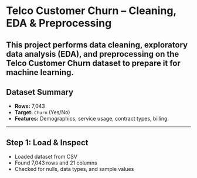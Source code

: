 # Telco Customer Churn – Cleaning, EDA & Preprocessing

This project performs data cleaning, exploratory data analysis (EDA), and preprocessing on the **Telco Customer Churn dataset** to prepare it for machine learning.
---

## Dataset Summary
- **Rows:** 7,043
- **Target:** `Churn` (Yes/No)
- **Features:** Demographics, service usage, contract types, billing.
---

## Step 1: Load & Inspect

- Loaded dataset from CSV
- Found 7,043 rows and 21 columns
- Checked for nulls, data types, and sample values
